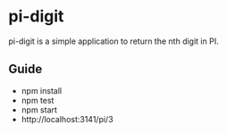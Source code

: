 # pi-digit
pi-digit is a simple application to return the nth digit in PI.

## Guide
* npm install
* npm test
* npm start
* http://localhost:3141/pi/3

